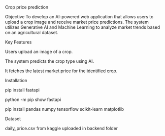 Crop price prediction

Objective
To develop an AI-powered web application that allows users to upload a crop image and receive market price predictions. The system utilizes Generative AI and Machine Learning to analyze market trends based on an agricultural dataset.

Key Features

Users upload an image of a crop.

The system predicts the crop type using AI.

It fetches the latest market price for the identified crop.

Installation

pip install fastapi

python -m pip show fastapi

pip install pandas numpy tensorflow scikit-learn matplotlib

Dataset

daily_price.csv from kaggle 
uploaded in backend folder 
